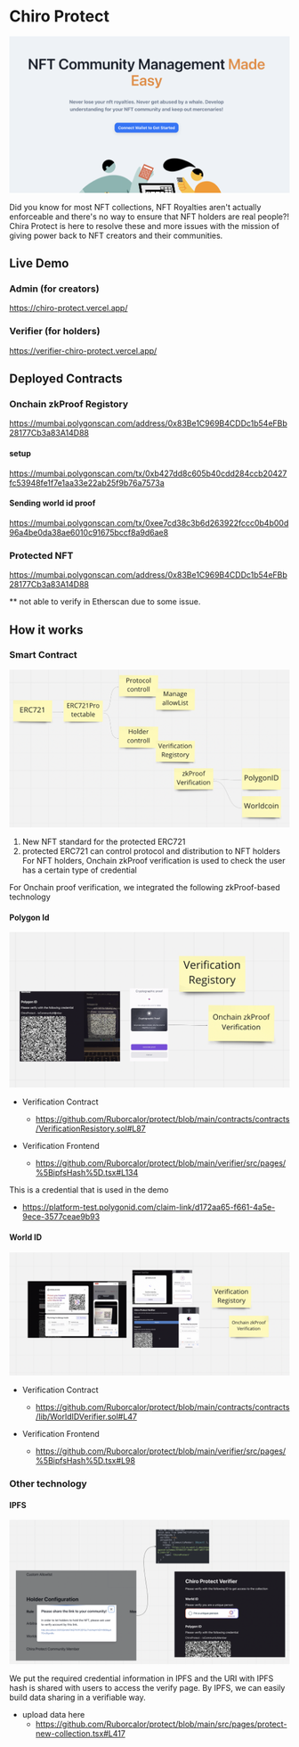 # Chiro Protect

![screen](./docs/screen.png)

Did you know for most NFT collections, NFT Royalties aren't actually enforceable and there's no way to ensure that NFT holders are real people?! Chira Protect is here to resolve these and more issues with the mission of giving power back to NFT creators and their communities.

## Live Demo

### Admin (for creators)
https://chiro-protect.vercel.app/

### Verifier (for holders)
https://verifier-chiro-protect.vercel.app/

## Deployed Contracts

### Onchain zkProof Registory
https://mumbai.polygonscan.com/address/0x83Be1C969B4CDDc1b54eFBb28177Cb3a83A14D88

#### setup
https://mumbai.polygonscan.com/tx/0xb427dd8c605b40cdd284ccb20427fc53948fe1f7e1aa33e22ab25f9b76a7573a

#### Sending world id proof
https://mumbai.polygonscan.com/tx/0xee7cd38c3b6d263922fccc0b4b00d96a4be0da38ae6010c91675bccf8a9d6ae8

### Protected NFT
https://mumbai.polygonscan.com/address/0x83Be1C969B4CDDc1b54eFBb28177Cb3a83A14D88

** not able to verify in Etherscan due to some issue.

## How it works

### Smart Contract

![smart-contract-architecture](./docs/smart-contract-architecture.png)

1. New NFT standard for the protected ERC721
2. protected ERC721 can control protocol and distribution to NFT holders
For NFT holders, Onchain zkProof verification is used to check the user has a certain type of credential

For Onchain proof verification, we integrated the following zkProof-based technology

#### Polygon Id

![polygon-id](./docs/polygon-id.png)

- Verification Contract
  - https://github.com/Ruborcalor/protect/blob/main/contracts/contracts/VerificationResistory.sol#L87

- Verification Frontend
  - https://github.com/Ruborcalor/protect/blob/main/verifier/src/pages/%5BipfsHash%5D.tsx#L134
  
This is a credential that is used in the demo
  - https://platform-test.polygonid.com/claim-link/d172aa65-f661-4a5e-9ece-3577ceae9b93

#### World ID

![world-id](./docs/world-id.png)

- Verification Contract
  - https://github.com/Ruborcalor/protect/blob/main/contracts/contracts/lib/WorldIDVerifier.sol#L47

- Verification Frontend 
  - https://github.com/Ruborcalor/protect/blob/main/verifier/src/pages/%5BipfsHash%5D.tsx#L98


### Other technology

#### IPFS

![ipfs-data-integration](./docs/ipfs-data-integration.png)

We put the required credential information in IPFS and the URI with IPFS hash is shared with users to access the verify page. By IPFS, we can easily build data sharing in a verifiable way.

- upload data here
  - https://github.com/Ruborcalor/protect/blob/main/src/pages/protect-new-collection.tsx#L417
